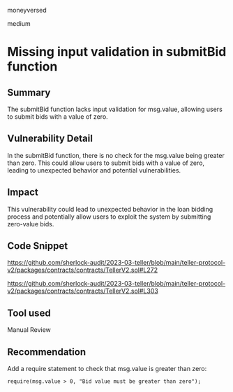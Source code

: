 moneyversed

medium

# Missing input validation in submitBid function

## Summary

The submitBid function lacks input validation for msg.value, allowing users to submit bids with a value of zero.

## Vulnerability Detail

In the submitBid function, there is no check for the msg.value being greater than zero. This could allow users to submit bids with a value of zero, leading to unexpected behavior and potential vulnerabilities.

## Impact

This vulnerability could lead to unexpected behavior in the loan bidding process and potentially allow users to exploit the system by submitting zero-value bids.

## Code Snippet

https://github.com/sherlock-audit/2023-03-teller/blob/main/teller-protocol-v2/packages/contracts/contracts/TellerV2.sol#L272

https://github.com/sherlock-audit/2023-03-teller/blob/main/teller-protocol-v2/packages/contracts/contracts/TellerV2.sol#L303

## Tool used

Manual Review

## Recommendation

Add a require statement to check that msg.value is greater than zero:

```solidity
require(msg.value > 0, "Bid value must be greater than zero");
```
